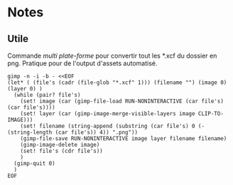 # Notes #

## Utile ##
Commande *multi plate-forme* pour convertir tout les *.xcf du dossier en png.
Pratique pour de l'output d'assets automatisé.

```
gimp -n -i -b - <<EOF
(let* ( (file's (cadr (file-glob "*.xcf" 1))) (filename "") (image 0) (layer 0) )
  (while (pair? file's)
    (set! image (car (gimp-file-load RUN-NONINTERACTIVE (car file's) (car file's))))
    (set! layer (car (gimp-image-merge-visible-layers image CLIP-TO-IMAGE)))
    (set! filename (string-append (substring (car file's) 0 (- (string-length (car file's)) 4)) ".png"))
    (gimp-file-save RUN-NONINTERACTIVE image layer filename filename)
    (gimp-image-delete image)
    (set! file's (cdr file's))
    )
  (gimp-quit 0)
  )
EOF
```
